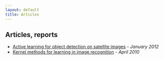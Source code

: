 ```yaml
---
layout: default
title: Articles
---
```

## Articles, reports
* [Active learning for object detection on satellite images](caltech-report.pdf) - *January 2012*
* [Kernel methods for learning in image recognition](dossierTIPE.pdf) - *April 2010*

